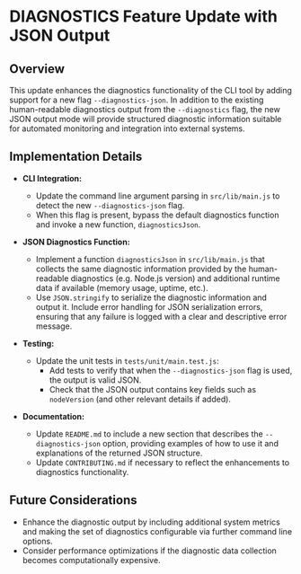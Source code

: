 # DIAGNOSTICS Feature Update with JSON Output

## Overview
This update enhances the diagnostics functionality of the CLI tool by adding support for a new flag `--diagnostics-json`. In addition to the existing human-readable diagnostics output from the `--diagnostics` flag, the new JSON output mode will provide structured diagnostic information suitable for automated monitoring and integration into external systems.

## Implementation Details
- **CLI Integration:**
  - Update the command line argument parsing in `src/lib/main.js` to detect the new `--diagnostics-json` flag.
  - When this flag is present, bypass the default diagnostics function and invoke a new function, `diagnosticsJson`.

- **JSON Diagnostics Function:**
  - Implement a function `diagnosticsJson` in `src/lib/main.js` that collects the same diagnostic information provided by the human-readable diagnostics (e.g. Node.js version) and additional runtime data if available (memory usage, uptime, etc.).
  - Use `JSON.stringify` to serialize the diagnostic information and output it. Include error handling for JSON serialization errors, ensuring that any failure is logged with a clear and descriptive error message.

- **Testing:**
  - Update the unit tests in `tests/unit/main.test.js`:
    - Add tests to verify that when the `--diagnostics-json` flag is used, the output is valid JSON.
    - Check that the JSON output contains key fields such as `nodeVersion` (and other relevant details if added).

- **Documentation:**
  - Update `README.md` to include a new section that describes the `--diagnostics-json` option, providing examples of how to use it and explanations of the returned JSON structure.
  - Update `CONTRIBUTING.md` if necessary to reflect the enhancements to diagnostics functionality.

## Future Considerations
- Enhance the diagnostic output by including additional system metrics and making the set of diagnostics configurable via further command line options.
- Consider performance optimizations if the diagnostic data collection becomes computationally expensive.

